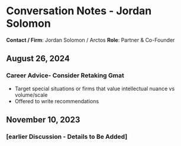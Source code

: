 # Conversation Notes - Jordan Solomon

**Contact / Firm**: Jordan Solomon / Arctos
**Role**: Partner & Co-Founder

## August 26, 2024

### Career Advice- Consider Retaking Gmat

- Target special situations or firms that value intellectual nuance vs volume/scale
- Offered to write recommendations

## November 10, 2023

### [earlier Discussion - Details to Be Added]
